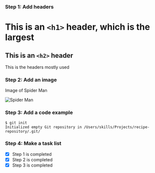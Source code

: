 ### Step 1: Add headers
# This is an `<h1>` header, which is the largest
## This is an `<h2>` header
This is the headers mostly used
### Step 2: Add an image
 Image of Spider Man 

![Spider Man](https://static.wikia.nocookie.net/spidermanps4/images/d/d4/Marvel%27s_Spider-Man_front_cover_%28US%29.png/revision/latest?cb=20201003182432)
### Step 3: Add a code example

```
$ git init
Initialized empty Git repository in /Users/skills/Projects/recipe-repository/.git/
```

### Step 4: Make a task list
- [x] Step 1 is completed
- [x] Step 2 is completed
- [x] Step 3 is completed
